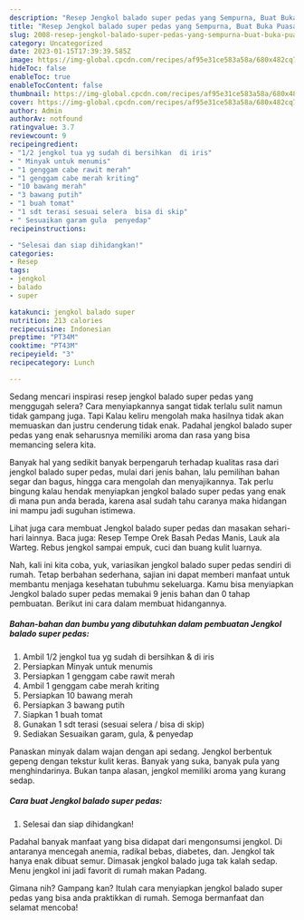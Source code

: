 ```yaml
---
description: "Resep Jengkol balado super pedas yang Sempurna, Buat Buka Puasa Bisa Manjain Lidah"
title: "Resep Jengkol balado super pedas yang Sempurna, Buat Buka Puasa Bisa Manjain Lidah"
slug: 2008-resep-jengkol-balado-super-pedas-yang-sempurna-buat-buka-puasa-bisa-manjain-lidah
category: Uncategorized
date: 2023-01-15T17:39:39.585Z
image: https://img-global.cpcdn.com/recipes/af95e31ce583a58a/680x482cq70/jengkol-balado-super-pedas-foto-resep-utama.jpg
hideToc: false
enableToc: true
enableTocContent: false
thumbnail: https://img-global.cpcdn.com/recipes/af95e31ce583a58a/680x482cq70/jengkol-balado-super-pedas-foto-resep-utama.jpg
cover: https://img-global.cpcdn.com/recipes/af95e31ce583a58a/680x482cq70/jengkol-balado-super-pedas-foto-resep-utama.jpg
author: Admin
authorAv: notfound
ratingvalue: 3.7
reviewcount: 9
recipeingredient:
- "1/2 jengkol tua yg sudah di bersihkan  di iris"
- " Minyak untuk menumis"
- "1 genggam cabe rawit merah"
- "1 genggam cabe merah kriting"
- "10 bawang merah"
- "3 bawang putih"
- "1 buah tomat"
- "1 sdt terasi sesuai selera  bisa di skip"
- " Sesuaikan garam gula  penyedap"
recipeinstructions:

- "Selesai dan siap dihidangkan!"
categories:
- Resep
tags:
- jengkol
- balado
- super

katakunci: jengkol balado super 
nutrition: 213 calories
recipecuisine: Indonesian
preptime: "PT34M"
cooktime: "PT43M"
recipeyield: "3"
recipecategory: Lunch

---
```



Sedang mencari inspirasi resep jengkol balado super pedas yang menggugah selera? Cara menyiapkannya sangat tidak terlalu sulit namun tidak gampang juga. Tapi Kalau keliru mengolah maka hasilnya tidak akan memuaskan dan justru cenderung tidak enak. Padahal jengkol balado super pedas yang enak seharusnya memiliki aroma dan rasa yang bisa memancing selera kita.


Banyak hal yang sedikit banyak berpengaruh terhadap kualitas rasa dari jengkol balado super pedas, mulai dari jenis bahan, lalu pemilihan bahan segar dan bagus, hingga cara mengolah dan menyajikannya. Tak perlu bingung kalau hendak menyiapkan jengkol balado super pedas yang enak di mana pun anda berada, karena asal sudah tahu caranya maka hidangan ini mampu jadi suguhan istimewa.

Lihat juga cara membuat Jengkol balado super pedas dan masakan sehari-hari lainnya. Baca juga: Resep Tempe Orek Basah Pedas Manis, Lauk ala Warteg. Rebus jengkol sampai empuk, cuci dan buang kulit luarnya.


Nah, kali ini kita coba, yuk, variasikan jengkol balado super pedas sendiri di rumah. Tetap berbahan sederhana, sajian ini dapat memberi manfaat untuk membantu menjaga kesehatan tubuhmu sekeluarga. Kamu bisa menyiapkan Jengkol balado super pedas memakai 9 jenis bahan dan 0 tahap pembuatan. Berikut ini cara dalam membuat hidangannya.

<!--inarticleads1-->

##### Bahan-bahan dan bumbu yang dibutuhkan dalam pembuatan Jengkol balado super pedas:

1. Ambil 1/2 jengkol tua yg sudah di bersihkan &amp; di iris
1. Persiapkan  Minyak untuk menumis
1. Persiapkan 1 genggam cabe rawit merah
1. Ambil 1 genggam cabe merah kriting
1. Persiapkan 10 bawang merah
1. Persiapkan 3 bawang putih
1. Siapkan 1 buah tomat
1. Gunakan 1 sdt terasi (sesuai selera / bisa di skip)
1. Sediakan  Sesuaikan garam, gula, &amp; penyedap


Panaskan minyak dalam wajan dengan api sedang. Jengkol berbentuk gepeng dengan tekstur kulit keras. Banyak yang suka, banyak pula yang menghindarinya. Bukan tanpa alasan, jengkol memiliki aroma yang kurang sedap. 

<!--inarticleads2-->

##### Cara buat Jengkol balado super pedas:


1. Selesai dan siap dihidangkan!

Padahal banyak manfaat yang bisa didapat dari mengonsumsi jengkol. Di antaranya mencegah anemia, radikal bebas, diabetes, dan. Jengkol tak hanya enak dibuat semur. Dimasak jengkol balado juga tak kalah sedap. Menu jengkol ini jadi favorit di rumah makan Padang. 

Gimana nih? Gampang kan? Itulah cara menyiapkan jengkol balado super pedas yang bisa anda praktikkan di rumah. Semoga bermanfaat dan selamat mencoba!
